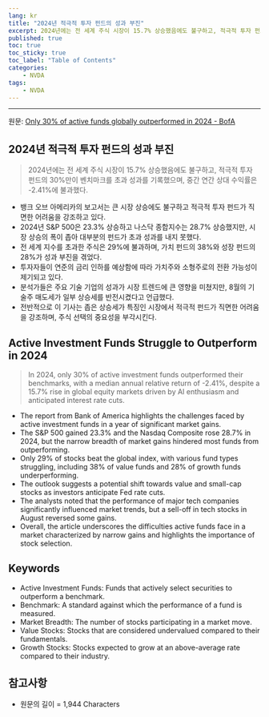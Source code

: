 ```yaml
---
lang: kr
title: "2024년 적극적 투자 펀드의 성과 부진"
excerpt: 2024년에는 전 세계 주식 시장이 15.7% 상승했음에도 불구하고, 적극적 투자 펀드의 30%만이 벤치마크를 초과 성과를 기록했으며, 중간 연간 상대 수익률은 -2.41%에 불과했다.
published: true
toc: true
toc_sticky: true
toc_label: "Table of Contents"
categories:
    - NVDA
tags:
    - NVDA
---
```


---

  원문: [Only 30% of active funds globally outperformed in 2024 - BofA](https://www.investing.com/news/stock-market-news/only-30-of-active-funds-globally-outperformed-in-2024--bofa-3800775)

## 2024년 적극적 투자 펀드의 성과 부진

> 2024년에는 전 세계 주식 시장이 15.7% 상승했음에도 불구하고, 적극적 투자 펀드의 30%만이 벤치마크를 초과 성과를 기록했으며, 중간 연간 상대 수익률은 -2.41%에 불과했다.


- 뱅크 오브 아메리카의 보고서는 큰 시장 상승에도 불구하고 적극적 투자 펀드가 직면한 어려움을 강조하고 있다.
- 2024년 S&P 500은 23.3% 상승하고 나스닥 종합지수는 28.7% 상승했지만, 시장 상승의 폭이 좁아 대부분의 펀드가 초과 성과를 내지 못했다.
- 전 세계 지수를 초과한 주식은 29%에 불과하며, 가치 펀드의 38%와 성장 펀드의 28%가 성과 부진을 겪었다.
- 투자자들이 연준의 금리 인하를 예상함에 따라 가치주와 소형주로의 전환 가능성이 제기되고 있다.
- 분석가들은 주요 기술 기업의 성과가 시장 트렌드에 큰 영향을 미쳤지만, 8월의 기술주 매도세가 일부 상승세를 반전시켰다고 언급했다.
- 전반적으로 이 기사는 좁은 상승세가 특징인 시장에서 적극적 펀드가 직면한 어려움을 강조하며, 주식 선택의 중요성을 부각시킨다.

## Active Investment Funds Struggle to Outperform in 2024

> In 2024, only 30% of active investment funds outperformed their benchmarks, with a median annual relative return of -2.41%, despite a 15.7% rise in global equity markets driven by AI enthusiasm and anticipated interest rate cuts.


- The report from Bank of America highlights the challenges faced by active investment funds in a year of significant market gains.
- The S&P 500 gained 23.3% and the Nasdaq Composite rose 28.7% in 2024, but the narrow breadth of market gains hindered most funds from outperforming.
- Only 29% of stocks beat the global index, with various fund types struggling, including 38% of value funds and 28% of growth funds underperforming.
- The outlook suggests a potential shift towards value and small-cap stocks as investors anticipate Fed rate cuts.
- The analysts noted that the performance of major tech companies significantly influenced market trends, but a sell-off in tech stocks in August reversed some gains.
- Overall, the article underscores the difficulties active funds face in a market characterized by narrow gains and highlights the importance of stock selection.

## Keywords

- Active Investment Funds: Funds that actively select securities to outperform a benchmark.
- Benchmark: A standard against which the performance of a fund is measured.
- Market Breadth: The number of stocks participating in a market move.
- Value Stocks: Stocks that are considered undervalued compared to their fundamentals.
- Growth Stocks: Stocks expected to grow at an above-average rate compared to their industry.

## 참고사항

- 원문의 길이 = 1,944 Characters


